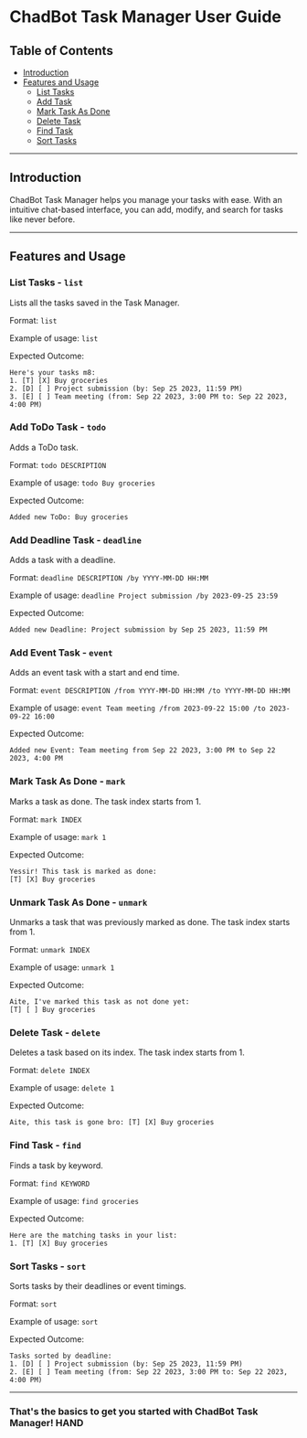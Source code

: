 # ChadBot Task Manager User Guide

## Table of Contents
- [Introduction](#introduction)
- [Features and Usage](#features-and-usage)
  - [List Tasks](#list-tasks)
  - [Add Task](#add-task)
  - [Mark Task As Done](#mark-task-as-done)
  - [Delete Task](#delete-task)
  - [Find Task](#find-task)
  - [Sort Tasks](#sort-tasks)

---

## Introduction

ChadBot Task Manager helps you manage your tasks with ease. With an intuitive chat-based interface, you can add, modify, and search for tasks like never before.

---

## Features and Usage

### List Tasks - `list` 

Lists all the tasks saved in the Task Manager.

Format: `list`

Example of usage: `list`

Expected Outcome:

```  
Here's your tasks m8:
1. [T] [X] Buy groceries
2. [D] [ ] Project submission (by: Sep 25 2023, 11:59 PM)
3. [E] [ ] Team meeting (from: Sep 22 2023, 3:00 PM to: Sep 22 2023, 4:00 PM)
```  

### Add ToDo Task - `todo` 

Adds a ToDo task.

Format: `todo DESCRIPTION`

Example of usage: `todo Buy groceries`

Expected Outcome: 

```  
Added new ToDo: Buy groceries
```  

### Add Deadline Task - `deadline`

Adds a task with a deadline.

Format: `deadline DESCRIPTION /by YYYY-MM-DD HH:MM`

Example of usage: `deadline Project submission /by 2023-09-25 23:59`

Expected Outcome: 

```  
Added new Deadline: Project submission by Sep 25 2023, 11:59 PM
```  

### Add Event Task - `event`

Adds an event task with a start and end time.

Format: `event DESCRIPTION /from YYYY-MM-DD HH:MM /to YYYY-MM-DD HH:MM`

Example of usage: `event Team meeting /from 2023-09-22 15:00 /to 2023-09-22 16:00`

Expected Outcome:

```  
Added new Event: Team meeting from Sep 22 2023, 3:00 PM to Sep 22 2023, 4:00 PM
```  

### Mark Task As Done - `mark`

Marks a task as done. The task index starts from 1.

Format: `mark INDEX`

Example of usage: `mark 1`

Expected Outcome: 

```  
Yessir! This task is marked as done:
[T] [X] Buy groceries
```  

### Unmark Task As Done - `unmark`

Unmarks a task that was previously marked as done. The task index starts from 1.

Format: `unmark INDEX`

Example of usage: `unmark 1`

Expected Outcome:

```  
Aite, I've marked this task as not done yet:
[T] [ ] Buy groceries
``` 


### Delete Task - `delete`

Deletes a task based on its index. The task index starts from 1.

Format: `delete INDEX`

Example of usage: `delete 1`

Expected Outcome: 

```  
Aite, this task is gone bro: [T] [X] Buy groceries
```  

### Find Task - `find`

Finds a task by keyword.

Format: `find KEYWORD`

Example of usage: `find groceries`

Expected Outcome:

```  
Here are the matching tasks in your list:
1. [T] [X] Buy groceries
```  

### Sort Tasks - `sort`

Sorts tasks by their deadlines or event timings.

Format: `sort`

Example of usage: `sort`

Expected Outcome:

```  
Tasks sorted by deadline:
1. [D] [ ] Project submission (by: Sep 25 2023, 11:59 PM)
2. [E] [ ] Team meeting (from: Sep 22 2023, 3:00 PM to: Sep 22 2023, 4:00 PM)
```  

---
### That's the basics to get you started with ChadBot Task Manager! HAND 